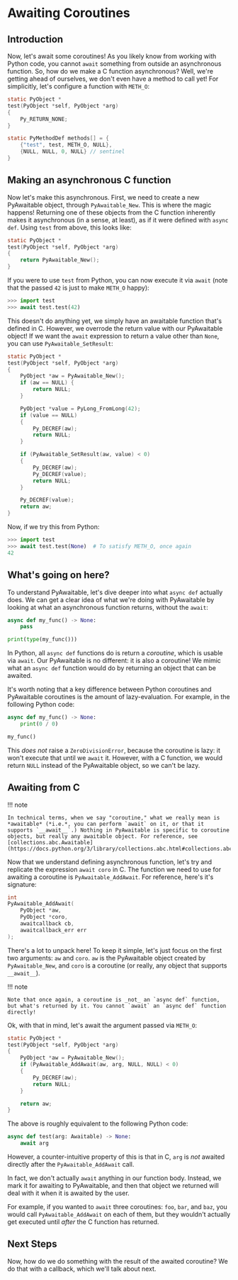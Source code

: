 # Awaiting Coroutines

## Introduction

Now, let's await some coroutines! As you likely know from working with Python code, you cannot `await` something from outside an asynchronous function. So, how do we make a C function asynchronous? Well, we're getting ahead of ourselves, we don't even have a method to call yet! For simplicitly, let's configure a function with `METH_O`:

```c
static PyObject *
test(PyObject *self, PyObject *arg)
{
    Py_RETURN_NONE;
}

static PyMethodDef methods[] = {
    {"test", test, METH_O, NULL},
    {NULL, NULL, 0, NULL} // sentinel
}
```

## Making an asynchronous C function

Now let's make this asynchronous. First, we need to create a new PyAwaitable object, through `PyAwaitable_New`. This is where the magic happens! Returning one of these objects from the C function inherently makes it asynchronous (in a sense, at least), as if it were defined with `async def`. Using `test` from above, this looks like:

```c
static PyObject *
test(PyObject *self, PyObject *arg)
{
    return PyAwaitable_New();
}
```

If you were to use `test` from Python, you can now execute it via `await` (note that the passed `42` is just to make `METH_O` happy):

```py
>>> import test
>>> await test.test(42)
```

This doesn't do anything yet, we simply have an awaitable function that's defined in C. However, we overrode the return value with our PyAwaitable object! If we want the `await` expression to return a value other than `None`, you can use `PyAwaitable_SetResult`:

```c
static PyObject *
test(PyObject *self, PyObject *arg)
{
    PyObject *aw = PyAwaitable_New();
    if (aw == NULL) {
        return NULL;
    }

    PyObject *value = PyLong_FromLong(42);
    if (value == NULL)
    {
        Py_DECREF(aw);
        return NULL;
    }

    if (PyAwaitable_SetResult(aw, value) < 0)
    {
        Py_DECREF(aw);
        Py_DECREF(value);
        return NULL;
    }

    Py_DECREF(value);
    return aw;
}
```

Now, if we try this from Python:

```py
>>> import test
>>> await test.test(None)  # To satisfy METH_O, once again
42
```

## What's going on here?

To understand PyAwaitable, let's dive deeper into what `async def` actually does. We can get a clear idea of what we're doing with PyAwaitable by looking at what an asynchronous function returns, without the `await`:

```py
async def my_func() -> None:
    pass

print(type(my_func()))
```

In Python, all `async def` functions do is return a _coroutine_, which is usable via `await`. Our PyAwaitable is no different: it is also a coroutine! We mimic what an `async def` function would do by returning an object that can be awaited.

It's worth noting that a key difference between Python coroutines and PyAwaitable coroutines is the amount of lazy-evaluation. For example, in the following Python code:

```py
async def my_func() -> None:
    print(0 / 0)

my_func()
```

This _does not_ raise a `ZeroDivisionError`, because the coroutine is lazy: it won't execute that until we `await` it. However, with a C function, we would return `NULL` instead of the PyAwaitable object, so we can't be lazy.

## Awaiting from C

!!! note

    In technical terms, when we say "coroutine," what we really mean is *awaitable* (*i.e.*, you can perform `await` on it, or that it supports `__await__`.) Nothing in PyAwaitable is specific to coroutine objects, but really any awaitable object. For reference, see [collections.abc.Awaitable](https://docs.python.org/3/library/collections.abc.html#collections.abc.Awaitable).

Now that we understand defining asynchronous function, let's try and replicate the expression `await coro` in C. The function we need to use for awaiting a coroutine is `PyAwaitable_AddAwait`. For reference, here's it's signature:

```c
int
PyAwaitable_AddAwait(
    PyObject *aw,
    PyObject *coro,
    awaitcallback cb,
    awaitcallback_err err
);
```

There's a lot to unpack here! To keep it simple, let's just focus on the first two arguments: `aw` and `coro`. `aw` is the PyAwaitable object created by `PyAwaitable_New`, and `coro` is a coroutine (or really, any object that supports `__await__`).

!!! note

    Note that once again, a coroutine is _not_ an `async def` function, but what's returned by it. You cannot `await` an `async def` function directly!

Ok, with that in mind, let's await the argument passed via `METH_O`:

```c
static PyObject *
test(PyObject *self, PyObject *arg)
{
    PyObject *aw = PyAwaitable_New();
    if (PyAwaitable_AddAwait(aw, arg, NULL, NULL) < 0)
    {
        Py_DECREF(aw);
        return NULL;
    }

    return aw;
}
```

The above is roughly equivalent to the following Python code:

```py
async def test(arg: Awaitable) -> None:
    await arg
```

However, a counter-intuitive property of this is that in C, `arg` is _not_ awaited directly after the `PyAwaitable_AddAwait` call.

In fact, we don't actually `await` anything in our function body. Instead, we mark it for awaiting to PyAwaitable, and then that object we returned will deal with it when it is awaited by the user.

For example, if you wanted to `await` three coroutines: `foo`, `bar`, and `baz`, you would call `PyAwaitable_AddAwait` on each of them, but they wouldn't actually get executed until _after_ the C function has returned.

## Next Steps

Now, how do we do something with the result of the awaited coroutine? We do that with a callback, which we'll talk about next.
